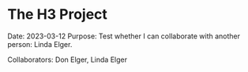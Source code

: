 # The H3 Project

Date: 2023-03-12
Purpose: Test whether I can collaborate with another person: Linda Elger.

Collaborators: Don Elger, Linda Elger


